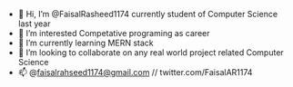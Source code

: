 - 👋 Hi, I’m @FaisalRasheed1174 currently student of Computer Science last year 
- 👀 I’m interested Competative programing as career 
- 🌱 I’m currently learning MERN stack 
- 💞️ I’m looking to collaborate on any real world project related Computer Science   
- 📫 @faisalrahseed1174@gmail.com // twitter.com/FaisalAR1174
